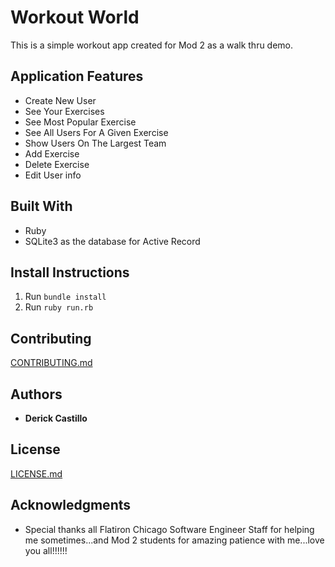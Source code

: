 # Workout World

This is a simple workout app created for Mod 2 as a walk thru demo.


## Application Features

* Create New User
* See Your Exercises
* See Most Popular Exercise
* See All Users For A Given Exercise
* Show Users On The Largest Team
* Add Exercise
* Delete Exercise
* Edit User info

## Built With

* Ruby
* SQLite3 as the database for Active Record

## Install Instructions

1. Run ```bundle install```
2. Run ```ruby run.rb```

## Contributing

[CONTRIBUTING.md](https://gist.github.com/dbcastillo/75308bee09c36e8e8aedd58a6de0e37f)

## Authors

* **Derick Castillo**

## License

[LICENSE.md](LICENSE.md)

## Acknowledgments

* Special thanks all Flatiron Chicago Software Engineer Staff for helping me sometimes...and Mod 2 students for amazing patience with me...love you all!!!!!!
